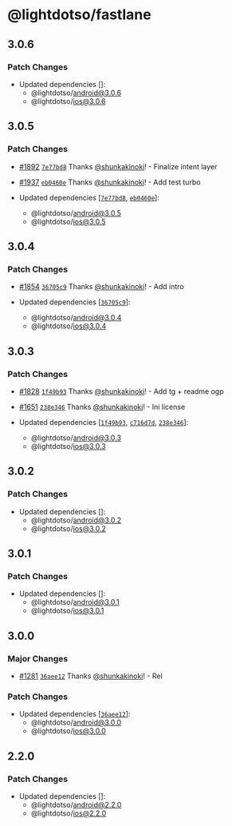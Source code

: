 # @lightdotso/fastlane

## 3.0.6

### Patch Changes

- Updated dependencies []:
  - @lightdotso/android@3.0.6
  - @lightdotso/ios@3.0.6

## 3.0.5

### Patch Changes

- [#1892](https://github.com/LightotSo/LightotSo/pull/1892) [`7e77bd8`](https://github.com/LightotSo/LightotSo/commit/7e77bd82e4656d514bdb00d6b160d7f0fdc5952d) Thanks [@shunkakinoki](https://github.com/shunkakinoki)! - Finalize intent layer

- [#1937](https://github.com/LightotSo/LightotSo/pull/1937) [`eb0460e`](https://github.com/LightotSo/LightotSo/commit/eb0460e762e5dd9a43cb7d528795aa19df4fdf2c) Thanks [@shunkakinoki](https://github.com/shunkakinoki)! - Add test turbo

- Updated dependencies [[`7e77bd8`](https://github.com/LightotSo/LightotSo/commit/7e77bd82e4656d514bdb00d6b160d7f0fdc5952d), [`eb0460e`](https://github.com/LightotSo/LightotSo/commit/eb0460e762e5dd9a43cb7d528795aa19df4fdf2c)]:
  - @lightdotso/android@3.0.5
  - @lightdotso/ios@3.0.5

## 3.0.4

### Patch Changes

- [#1854](https://github.com/LightotSo/LightotSo/pull/1854) [`36705c9`](https://github.com/LightotSo/LightotSo/commit/36705c90dc5fbbb8180221eb7c08f1c844714bff) Thanks [@shunkakinoki](https://github.com/shunkakinoki)! - Add intro

- Updated dependencies [[`36705c9`](https://github.com/LightotSo/LightotSo/commit/36705c90dc5fbbb8180221eb7c08f1c844714bff)]:
  - @lightdotso/android@3.0.4
  - @lightdotso/ios@3.0.4

## 3.0.3

### Patch Changes

- [#1828](https://github.com/LightotSo/LightotSo/pull/1828) [`1f49b93`](https://github.com/LightotSo/LightotSo/commit/1f49b939979776205ad1644a4b1ae6e2501a4ed2) Thanks [@shunkakinoki](https://github.com/shunkakinoki)! - Add tg + readme ogp

- [#1651](https://github.com/LightotSo/LightotSo/pull/1651) [`238e346`](https://github.com/LightotSo/LightotSo/commit/238e34694988a0af454efb049acafc4a40575f56) Thanks [@shunkakinoki](https://github.com/shunkakinoki)! - Ini license

- Updated dependencies [[`1f49b93`](https://github.com/LightotSo/LightotSo/commit/1f49b939979776205ad1644a4b1ae6e2501a4ed2), [`c716d7d`](https://github.com/LightotSo/LightotSo/commit/c716d7dff699c3ed1578d679d3dea530286f0f21), [`238e346`](https://github.com/LightotSo/LightotSo/commit/238e34694988a0af454efb049acafc4a40575f56)]:
  - @lightdotso/android@3.0.3
  - @lightdotso/ios@3.0.3

## 3.0.2

### Patch Changes

- Updated dependencies []:
  - @lightdotso/android@3.0.2
  - @lightdotso/ios@3.0.2

## 3.0.1

### Patch Changes

- Updated dependencies []:
  - @lightdotso/android@3.0.1
  - @lightdotso/ios@3.0.1

## 3.0.0

### Major Changes

- [#1281](https://github.com/LightotSo/LightotSo/pull/1281) [`36aee12`](https://github.com/LightotSo/LightotSo/commit/36aee12ae0610cc5de68b7529f8c4ae723549a0c) Thanks [@shunkakinoki](https://github.com/shunkakinoki)! - Rel

### Patch Changes

- Updated dependencies [[`36aee12`](https://github.com/LightotSo/LightotSo/commit/36aee12ae0610cc5de68b7529f8c4ae723549a0c)]:
  - @lightdotso/android@3.0.0
  - @lightdotso/ios@3.0.0

## 2.2.0

### Patch Changes

- Updated dependencies []:
  - @lightdotso/android@2.2.0
  - @lightdotso/ios@2.2.0
